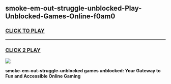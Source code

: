 
## smoke-em-out-struggle-unblocked-Play-Unblocked-Games-Online-f0am0
<h3>
<a href="https://premium76.site?title=smoke-em-out-struggle-unblocked&ref=25A">CLICK TO PLAY</a></h3>
<hr>

<h3>
<a href="https://premium76.site?title=smoke-em-out-struggle-unblocked&ref=25A">CLICK 2 PLAY</a>
  
</h3>

<a href="https://premium76.site?title=smoke-em-out-struggle-unblocked&ref=25A"><img src="https://clearcache.store/games.png"></a>


**smoke-em-out-struggle-unblocked games unblocked: Your Gateway to Fun and Accessible Online Gaming**
